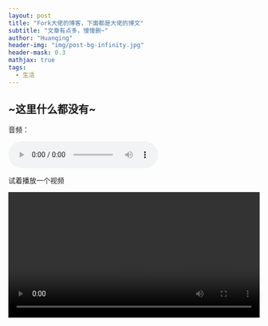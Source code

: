 ```yaml
---
layout: post
title: "Fork大佬的博客，下面都是大佬的博文"
subtitle: "文章有点多，慢慢删~"
author: "Huanqing"
header-img: "img/post-bg-infinity.jpg"
header-mask: 0.3
mathjax: true
tags:
  - 生活
---
```


## ~这里什么都没有~


音频：
<html>
<audio src="https://pmjs-my.sharepoint.com/personal/hawkingwu19950930_my365_tw/Documents/Shall%20We%20Begin-%20-%20Ramin%20Djawadi.mp3" controls="controls">
Your browser does not support the audio tag.
</audio>
</html>

试着播放一个视频
<html>
<video src="http://qiniu.swarma.org/newUser.mp4" controls="controls" width="100%" height="auto"/>
</html>

ondrive视频：
<html>
<video src="https://onedrive.gimhoy.com/sharepoint/aHR0cHM6Ly9wbWpzLW15LnNoYXJlcG9pbnQuY29tLzp2Oi9nL3BlcnNvbmFsL2hhd2tpbmd3dTE5OTUwOTMwX215MzY1X3R3L0VTaHNsb0FSaExKQW9zYmhucDNNRHZJQjFyWlpPZy1qRGtZaEJnQUdqUTZ6d2c/ZT1iaWdpeWQ=.mp4" controls="controls" width="100%" height="auto"/>
</html>
